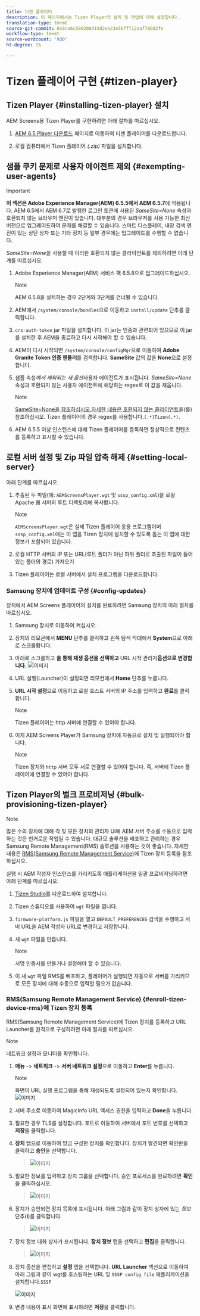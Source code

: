 ```yaml
---
title: 티젠 플레이어
description: 이 페이지에서는 Tizen Player의 설치 및 작업에 대해 설명합니다.
translation-type: tm+mt
source-git-commit: 0c8ca6c509208d19d2ea23e5bff712aaf780d2fe
workflow-type: tm+mt
source-wordcount: '930'
ht-degree: 1%

---
```



# Tizen 플레이어 구현 {#tizen-player}

## Tizen Player {#installing-tizen-player} 설치

AEM Screens용 Tizen Player를 구현하려면 아래 절차를 따르십시오.

1. [AEM 6.5 Player 다운로드](https://download.macromedia.com/screens/) 페이지로 이동하여 티젠 플레이어를 다운로드합니다.

1. 로컬 컴퓨터에서 Tizen 플레이어 *(.zip)* 파일을 설치합니다.

## 샘플 쿠키 문제로 사용자 에이전트 제외 {#exempting-user-agents}

>[!IMPORTANT]
>**이 섹션은 Adobe Experience Manager(AEM) 6.5.5에서 AEM 6.5.7**에 적용됩니다.
>AEM 6.5에서 AEM 6.7로 발행한 로그인 토큰에 사용된 *SameSite=None* 속성과 호환되지 않는 브라우저 엔진이 있습니다. 대부분의 경우 브라우저를 사용 가능한 최신 버전으로 업그레이드하여 문제를 해결할 수 있습니다. 스마트 디스플레이, 내장 검색 엔진이 있는 상단 상자 또는 기타 장치 등 일부 경우에는 업그레이드를 수행할 수 없습니다.

*SameSite=None*&#x200B;을 사용할 때 이러한 호환되지 않는 클라이언트를 제외하려면 아래 단계를 따르십시오.

1. Adobe Experience Manager(AEM) 서비스 팩 6.5.8으로 업그레이드하십시오.

   >[!NOTE]
   >AEM 6.5.8을 설치하는 경우 2단계와 3단계를 건너뛸 수 있습니다.

1. AEM에서 `/system/console/bundles`으로 이동하고 `install/update` 단추를 클릭합니다.

1. `crx-auth-token` jar 파일을 설치합니다. 이 jar는 인증과 관련되어 있으므로 이 jar를 설치한 후 AEM을 종료하고 다시 시작해야 할 수 있습니다.

1. AEM이 다시 시작되면 `/system/console/configMgr`으로 이동하여 **Adobe Granite Token 인증 핸들러**&#x200B;를 검색합니다. **SameSite** 값의 값을 **None**&#x200B;으로 설정합니다.

1. 샘플 속성&#x200B;*에서 제외되는 새 옵션*&#x200B;사용자 에이전트가 표시됩니다. *SameSite=None* 속성과 호환되지 않는 사용자 에이전트에 해당하는 regex로 이 값을 채웁니다.
   >[!NOTE]
   >[SameSite=None을 참조하십시오.자세한 내용은 호환되지 않는 클라이언트](https://www.chromium.org/updates/same-site/incompatible-clients)을(를) 참조하십시오. Tizen 플레이어의 경우 regex를 사용합니다.`(.*)Tizen(.*)`.

1. AEM 6.5.5 이상 인스턴스에 대해 Tizen 플레이어를 등록하면 정상적으로 컨텐츠를 등록하고 표시할 수 있습니다.


## 로컬 서버 설정 및 Zip 파일 압축 해제 {#setting-local-server}

아래 단계를 따르십시오.

1. 추출된 두 파일(예: `AEMScreensPlayer.wgt` 및 `sssp_config.xml`)을 로컬 Apache 웹 서버의 루트 디렉토리에 복사합니다.

   >[!NOTE]
   >`AEMScreensPlayer.wgt`은 실제 Tizen 플레이어 응용 프로그램이며 `sssp_config.xml`에는 이 맵을 Tizen 장치에 설치할 수 있도록 돕는 이 맵에 대한 정보가 포함되어 있습니다.

1. 로컬 HTTP 서버의 IP 또는 URL(루트 폴더가 아닌 하위 폴더로 추출된 파일이 들어 있는 폴더의 경로) 가져오기

1. Tizen 플레이어는 로컬 서버에서 설치 프로그램을 다운로드합니다.

### Samsung 장치에 업데이트 구성 {#config-updates}

장치에서 AEM Screens 플레이어의 설치를 완료하려면 Samsung 장치의 아래 절차를 따르십시오.

1. Samsung 장치로 이동하여 켜십시오.

1. 장치의 리모콘에서 **MENU** 단추를 클릭하고 왼쪽 탐색 막대에서 **System**&#x200B;으로 아래로 스크롤합니다.

1. 아래로 스크롤하고 **을 통해 재생 옵션을 선택하고** URL 시작 관리자&#x200B;**옵션으로 변경합니다.**
   ![이미지](/help/user-guide/assets/tizen/rms-2.png)

1. URL 실행(Launcher)이 설정되면 리모컨에서 **Home** 단추를 누릅니다.

1. **URL 시작 설정**&#x200B;으로 이동하고 로컬 호스트 서버의 IP 주소를 입력하고 **완료**&#x200B;를 클릭합니다.
   >[!NOTE]
   >Tizen 플레이어는 http 서버에 연결할 수 있어야 합니다.

1. 이제 AEM Screens Player가 Samsung 장치에 자동으로 설치 및 실행되어야 합니다.

   >[!NOTE]
   >Tizen 장치와 `http` 서버 모두 서로 연결할 수 있어야 합니다. 즉, 서버에 Tizen 플레이어에 연결할 수 있어야 합니다.

## Tizen Player의 벌크 프로비저닝 {#bulk-provisioning-tizen-player}

>[!NOTE]
>많은 수의 장치에 대해 각 및 모든 장치의 관리자 UI에 AEM 서버 주소를 수동으로 입력하는 것은 번거로운 작업일 수 있습니다. 대규모 솔루션을 배포하고 관리하는 경우 Samsung Remote Management(RMS) 솔루션을 사용하는 것이 좋습니다. 자세한 내용은 [RMS(Samsung Remote Management Service)](#enroll-tizen-device-rm)에 Tizen 장치 등록을 참조하십시오.

실행 시 AEM 작성자 인스턴스를 가리키도록 애플리케이션을 일괄 프로비저닝하려면 아래 단계를 따르십시오.

1. [Tizen Studio](https://developer.tizen.org/development/tizen-studio/download)를 다운로드하여 설치합니다.
1. Tizen 스튜디오를 사용하여 `wgt` 파일을 엽니다.
1. `firmware-platform.js` 파일을 열고 `DEFAULT_PREFERENCES` 검색을 수행하고 서버 URL을 AEM 작성자 URL로 변경하고 저장합니다.
1. 새 `wgt` 파일을 만듭니다.

   >[!NOTE]
   >서명 인증서를 만들거나 설정해야 할 수 있습니다.

1. 이 새 `wgt` 파일 RMS를 배포하고, 플레이어가 실행되면 자동으로 서버를 가리키므로 모든 장치에 대해 수동으로 입력할 필요가 없습니다.

### RMS(Samsung Remote Management Service) {#enroll-tizen-device-rms}에 Tizen 장치 등록

RMS(Samsung Remote Management Service)에 Tizen 장치를 등록하고 URL Launcher를 원격으로 구성하려면 아래 절차를 따르십시오.

>[!NOTE]
>네트워크 설정과 모니터를 확인합니다.

1. **메뉴** -> **네트워크** -> **서버 네트워크 설정**&#x200B;으로 이동하고 **Enter**&#x200B;를 누릅니다.

   >[!NOTE]
   >화면이 URL 실행 프로그램을 통해 재생되도록 설정되어 있는지 확인합니다.
   >![이미지](/help/user-guide/assets/tizen/rms-2.png)

1. 서버 주소로 이동하여 MagicInfo URL 액세스 권한을 입력하고 **Done**&#x200B;을 누릅니다.

1. 필요한 경우 TLS를 설정합니다. 포트로 이동하여 서버에서 포트 번호를 선택하고 **저장**&#x200B;을 클릭합니다.

1. **장치** 탭으로 이동하여 방금 구성한 장치를 확인합니다. 장치가 발견되면 확인란을 클릭하고 **승인**&#x200B;을 선택합니다.

   >![이미지](/help/user-guide/assets/tizen/rms-3.png)

1. 필요한 정보를 입력하고 장치 그룹을 선택합니다. 승인 프로세스를 완료하려면 **확인**&#x200B;을 클릭하십시오.

   >![이미지](/help/user-guide/assets/tizen/rms-7.png)

1. 장치가 승인되면 장치 목록에 표시됩니다. 아래 그림과 같이 장치 상자에 있는 *정보* 단추(**i**)를 클릭합니다.

   >![이미지](/help/user-guide/assets/tizen/rms-6.png)

1. 장치 정보 대화 상자가 표시됩니다. **장치 정보** 탭을 선택하고 **편집**&#x200B;을 클릭합니다.

   >![이미지](/help/user-guide/assets/tizen/rms-5.png)

1. 장치 옵션을 편집하고 **설정** 탭을 선택합니다. **URL Launcher** 섹션으로 이동하여 아래 그림과 같이 wgt를 호스팅하는 URL 및 `SSSP config file` 애플리케이션을 설치합니다.`SSSP`

   ![이미지](/help/user-guide/assets/tizen/rms-9.png)

1. 변경 내용이 표시 화면에 표시하려면 **저장**&#x200B;을 클릭합니다.




